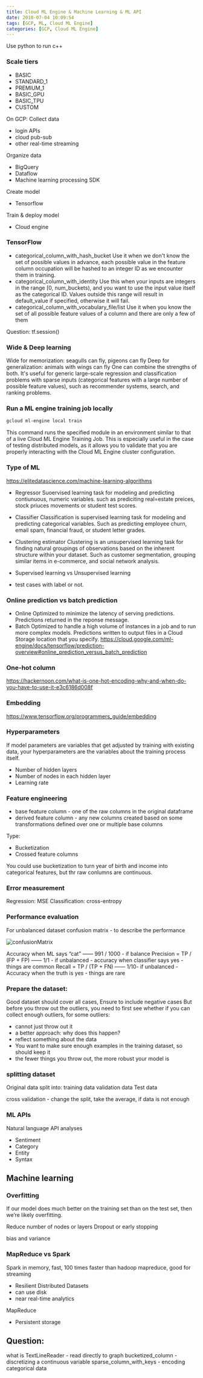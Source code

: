 ```yaml
---
title: Cloud ML Engine & Machine Learning & ML API
date: 2018-07-04 10:09:54
tags: [GCP, ML, Cloud ML Engine]
categories: [GCP, Cloud ML Engine]
---
```


Use python to run c++

### Scale tiers
* BASIC
* STANDARD_1
* PREMIUM_1
* BASIC_GPU
* BASIC_TPU
* CUSTOM

On GCP:
Collect data
- login APIs
- cloud pub-sub
- other real-time streaming

Organize data
- BigQuery
- Dataflow
- Machine learning processing SDK

Create model
- Tensorflow

Train & deploy model
- Cloud engine

### TensorFlow

* categorical_column_with_hash_bucket
Use it when we don't know the set of possible values in advance, each possible value in the feature column occupation will be hashed to an integer ID as we encounter them in training.
* categorical_column_with_identity
Use this when your inputs are integers in the range [0, num_buckets), and you want to use the input value itself as the categorical ID. Values outside this range will result in default_value if specified, otherwise it will fail.
* categorical_column_with_vocabulary_file/list
Use it when you know the set of all possible feature values of a column and there are only a few of them

Question:
tf.session()


### Wide & Deep learning
Wide for memorization: seagulls can fly, pigeons can fly
Deep for generalization: animals with wings can fly
One can combine the strengths of both.
It's useful for generic large-scale regression and classification problems with sparse inputs (categorical features with a large number of possible feature values), such as recommender systems, search, and ranking problems.

### Run a ML engine training job locally
```bash
gcloud ml-engine local train
```
This command runs the specified module in an environment similar to that of a live Cloud ML Engine Training Job.
This is especially useful in the case of testing distributed models, as it allows you to validate that you are properly interacting with the Cloud ML Engine cluster configuration.

### Type of ML
https://elitedatascience.com/machine-learning-algorithms
* Regressor
Suoervised learning task for modeling and predicting contiunuous, numeric variables. such as prediciting real=estate preices, stock priuces movements or student test scores.
* Classifier
Classification is supervised learning task for modeling and predicting categorical variables. Such as predicting employee churn, email spam, financial fraud, or student letter grades.
* Clustering estimator
Clustering is an unsupervised learning task for finding natural groupings of observations based on the inherent structure within your dataset. Such as customer segmentation, grouping similar items in e-commerce, and social network analysis.


* Supervised learning vs Unsupervised learning
* test cases with label or not.

### Online prediction vs batch prediction
* Online
Optimized to minimize the latency of serving predictions.
Predictions returned in the reponse message.
* Batch
Optimized to handle a high volume of instances in a job and to run more complex models.
Predictions written to output files in a Cloud Storage location that you specify.
https://cloud.google.com/ml-engine/docs/tensorflow/prediction-overview#online_prediction_versus_batch_prediction

### One-hot column
https://hackernoon.com/what-is-one-hot-encoding-why-and-when-do-you-have-to-use-it-e3c6186d008f

### Embedding
https://www.tensorflow.org/programmers_guide/embedding

### Hyperparameters
If model parameters are variables that get adjusted by training with existing data, your hyperparameters are the variables about the training process itself.
* Number of hidden layers
* Number of nodes in each hidden layer
* Learning rate


### Feature engineering
* base feature column - one of the raw columns in the original dataframe
* derived feature column - any new columns created based on some transformations defined over one or multiple base columns

Type:
* Bucketization
* Crossed feature columns

You could use bucketization to turn year of birth and income into categorical features, but thr raw conlumns are continuous.



### Error measurement
Regression: MSE
Classification: cross-entropy

### Performance evaluation
For unbalanced dataset
confusion matrix - to describe the performance 

![confusionMatrix](/confusionMatrix.png "confusionMatrix")

Accuracy when ML says “cat” —— 991 / 1000 - if balance
Precision = TP / (FP + FP) —— 1/1 - if unbalanced - accuracy when classifier says yes - things are common
Recall = TP / (TP + FN) —— 1/10- if unbalanced - Accuracy when the truth is yes - things are rare


### Prepare the dataset:
Good dataset should cover all cases, Ensure to include negative cases
But before you throw out the outliers, you need to first see whether if you can collect enough outliers, for some outliers:
- cannot just throw out it
- a better approach: why does this happen?
- reflect something about the data
- You want to make sure enough examples in the training dataset, so should keep it
- the fewer things you throw out, the more robust your model is

### splitting dataset
Original data split into:
training data
validation data
Test data

cross validation - change the split, take the average, if data is not enough

### ML APIs
Natural language API analyses
* Sentiment
* Category
* Entity
* Syntax


## Machine learning

### Overfitting
If our model does much better on the training set than on the test set, then we’re likely overfitting.

Reduce number of nodes or layers
Dropout or early stopping


bias and variance


### MapReduce vs Spark
Spark in memory, fast, 100 times faster than hadoop mapreduce, good for streaming
* Resilient Distributed Datasets
* can use disk
* near real-time analytics

MapReduce
* Persistent storage

## Question:
what is TextLineReader - read directly to graph
bucketized_column - discretizing a continuous variable
sparse_column_with_keys - encoding categorical data
